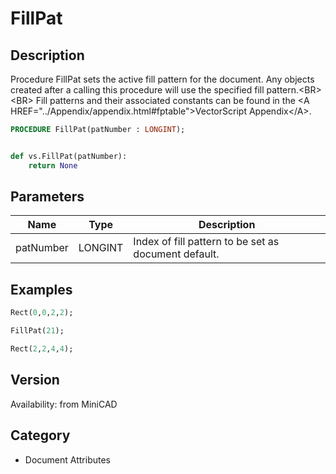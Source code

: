 # FillPat

## Description
Procedure FillPat sets the active fill pattern for the document. Any objects created after a calling this procedure will use the specified fill pattern.&lt;BR&gt;
&lt;BR&gt;
Fill patterns and their associated constants can be found in the &lt;A HREF=&quot;../Appendix/appendix.html#fptable&quot;&gt;VectorScript Appendix&lt;/A&gt;.


```pascal
PROCEDURE FillPat(patNumber : LONGINT);
```

```python

def vs.FillPat(patNumber):
    return None
```

## Parameters
|Name|Type|Description|
|---|---|---|
|patNumber|LONGINT|Index of fill pattern to be set as document default.|

## Examples
```pascal
Rect(0,0,2,2);

FillPat(21);

Rect(2,2,4,4);


```

## Version
Availability: from MiniCAD
## Category
* Document Attributes

